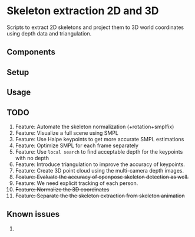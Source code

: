 # Skeleton extraction 2D and 3D

Scripts to extract 2D skeletons and project them to 3D world coordinates using depth data and triangulation.

## Components


## Setup


## Usage


## TODO

1. Feature: Automate the skeleton normalization (+rotation+smplfix)
1. Feature: Visualize a full scene using SMPL
1. Feature: Use Halpe keypoints to get more accurate SMPL estimations
1. Feature: Optimize SMPL for each frame separately
1. Feature: Use `local search` to find acceptable depth for the keypoints with no depth
1. Feature: Introduce triangulation to improve the accuracy of keypoints.
1. Feature: Create 3D point cloud using the multi-camera depth images.
1. ~~Feature: Evaluate the accuracy of openpose skeleton detection as well.~~
1. Feature: We need explicit tracking of each person.
1. ~~Feature: Normalize the 3D coordinates~~
1. ~~Feature: Separate the the skeleton extraction from skeleton animation~~


## Known issues

1.